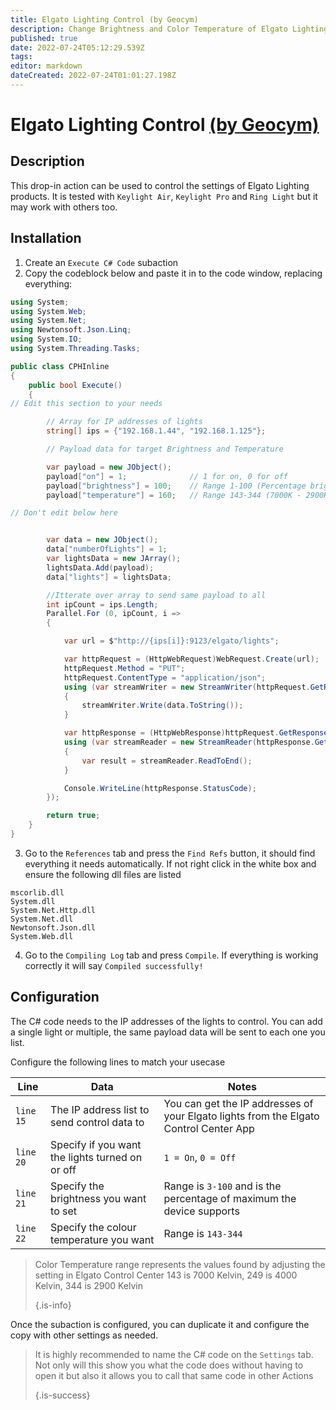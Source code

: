 ```yaml
---
title: Elgato Lighting Control (by Geocym)
description: Change Brightness and Color Temperature of Elgato Lighting.
published: true
date: 2022-07-24T05:12:29.539Z
tags: 
editor: markdown
dateCreated: 2022-07-24T01:01:27.198Z
---
```


# Elgato Lighting Control [(by Geocym)](https://www.twitch.tv/geocym)

## Description

This drop-in action can be used to control the settings of Elgato Lighting products. It is tested with `Keylight Air`, `Keylight Pro` and `Ring Light` but it may work with others too.

## Installation

1. Create an `Execute C# Code` subaction
2. Copy the codeblock below and paste it in to the code window, replacing everything:


```cs
using System;
using System.Web;
using System.Net;
using Newtonsoft.Json.Linq;
using System.IO;
using System.Threading.Tasks;

public class CPHInline
{
    public bool Execute()
    {
// Edit this section to your needs

        // Array for IP addresses of lights
        string[] ips = {"192.168.1.44", "192.168.1.125"};

        // Payload data for target Brightness and Temperature

        var payload = new JObject();
        payload["on"] = 1;              // 1 for on, 0 for off
        payload["brightness"] = 100;    // Range 1-100 (Percentage brightness)
        payload["temperature"] = 160;   // Range 143-344 (7000K - 2900K)

// Don't edit below here


        var data = new JObject();
        data["numberOfLights"] = 1;
        var lightsData = new JArray();
        lightsData.Add(payload);
        data["lights"] = lightsData;

        //Itterate over array to send same payload to all
        int ipCount = ips.Length;
        Parallel.For (0, ipCount, i =>
        {

            var url = $"http://{ips[i]}:9123/elgato/lights";

            var httpRequest = (HttpWebRequest)WebRequest.Create(url);
            httpRequest.Method = "PUT";
            httpRequest.ContentType = "application/json";
            using (var streamWriter = new StreamWriter(httpRequest.GetRequestStream()))
            {
                streamWriter.Write(data.ToString());
            }

            var httpResponse = (HttpWebResponse)httpRequest.GetResponse();
            using (var streamReader = new StreamReader(httpResponse.GetResponseStream()))
            {
                var result = streamReader.ReadToEnd();
            }

            Console.WriteLine(httpResponse.StatusCode);
        });

        return true;
    }
}
```


3. Go to the `References` tab and press the `Find Refs` button, it should find everything it needs automatically. If not right click in the white box and ensure the following dll files are listed
```
mscorlib.dll
System.dll
System.Net.Http.dll
System.Net.dll
Newtonsoft.Json.dll
System.Web.dll
```

4. Go to the `Compiling Log` tab and press `Compile`. If everything is working correctly it will say `Compiled successfully!`




## Configuration


The C# code needs to the IP addresses of the lights to control. You can add a single light or multiple, the same payload data will be sent to each one you list.

Configure the following lines to match your usecase


| Line      | Data                                            | Notes                                                                                 |
| --------- | ----------------------------------------------- | ------------------------------------------------------------------------------------- |
| `line 15` | The IP address list to send control data to     | You can get the IP addresses of your Elgato lights from the Elgato Control Center App |
| `line 20` | Specify if you want the lights turned on or off | `1 = On`, `0 = Off`                                                                   |
| `line 21` | Specify the brightness you want to set          | Range is `3-100` and is the percentage of maximum the device supports                 |
| `line 22` | Specify the colour temperature you want         | Range is `143-344`                                                                    |


> Color Temperature range represents the values found by adjusting the setting in Elgato Control Center 143 is 7000 Kelvin, 249 is 4000 Kelvin, 344 is 2900 Kelvin 
> 
> {.is-info}

Once the subaction is configured, you can duplicate it and configure the copy with other settings as needed.

> It is highly recommended to name the C# code on the `Settings` tab. Not only will this show you what the code does without having to open it but also it allows you to call that same code in other Actions 
> 
> {.is-success}

